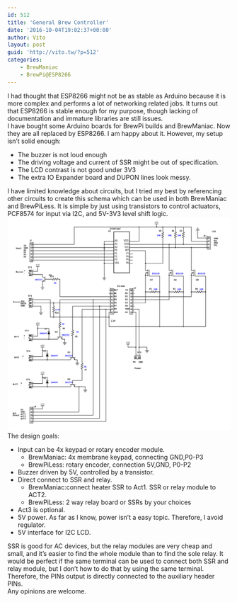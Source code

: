 ```yaml
---
id: 512
title: 'General Brew Controller'
date: '2016-10-04T19:02:37+00:00'
author: Vito
layout: post
guid: 'http://vito.tw/?p=512'
categories:
    - BrewManiac
    - BrewPi@ESP8266
---
```


I had thought that ESP8266 might not be as stable as Arduino because it is more complex and performs a lot of networking related jobs. It turns out that ESP8266 is stable enough for my purpose, though lacking of documentation and immature libraries are still issues.  
I have bought some Arduino boards for BrewPi builds and BrewManiac. Now they are all replaced by ESP8266. I am happy about it. However, my setup isn’t solid enough:

- The buzzer is not loud enough
- The driving voltage and current of SSR might be out of specification.
- The LCD contrast is not good under 3V3
- The extra IO Expander board and DUPON lines look messy.

I have limited knowledge about circuits, but I tried my best by referencing other circuits to create this schema which can be used in both BrewManiac and BrewPiLess. It is simple by just using transistors to control actuators, PCF8574 for input via I2C, and 5V-3V3 level shift logic.  
![bc-5v-i2c-4](/wp-content/uploads/2016/10/BC-5V-I2c-4.png)  
The design goals:

- Input can be 4x keypad or rotary encoder module. 
    - BrewManiac: 4x membrane keypad, connecting GND,P0-P3
    - BrewPiLess: rotary encoder, connection 5V,GND, P0-P2
- Buzzer driven by 5V, controlled by a transistor.
- Direct connect to SSR and relay. 
    - BrewManiac:connect heater SSR to Act1. SSR or relay module to ACT2.
    - BrewPiLess: 2 way relay board or SSRs by your choices
- Act3 is optional.
- 5V power. As far as I know, power isn’t a easy topic. Therefore, I avoid regulator.
- 5V interface for I2C LCD.

SSR is good for AC devices, but the relay modules are very cheap and small, and it’s easier to find the whole module than to find the sole relay. It would be perfect if the same terminal can be used to connect both SSR and relay module, but I don’t how to do that by using the same terminal. Therefore, the PINs output is directly connected to the auxiliary header PINs.  
Any opinions are welcome.